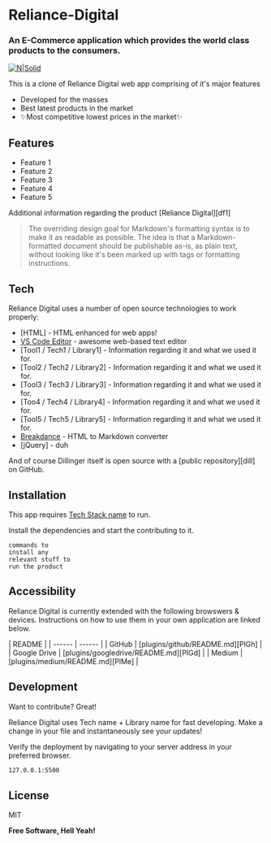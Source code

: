 # Reliance-Digital
### An E-Commerce application which provides the world class products to the consumers.

[![N|Solid](https://cldup.com/dTxpPi9lDf.thumb.png)](https://www.reliancedigital.in/)


This is a clone of Reliance Digital web app comprising of it's major features

- Developed for the masses
- Best latest  products in the market
- ✨Most competitive lowest prices in the market✨

## Features

- Feature 1
- Feature 2
- Feature 3
- Feature 4
- Feature 5

Additional information regarding the product [Reliance Digital][df1]

> The overriding design goal for Markdown's 
> formatting syntax is to make it as readable
> as possible. The idea is that a
> Markdown-formatted document should be
> publishable as-is, as plain text, without
> looking like it's been marked up with tags
> or formatting instructions.

## Tech

Reliance Digital uses a number of open source technologies to work properly:

- [HTML] - HTML enhanced for web apps!
- [VS Code Editor] - awesome web-based text editor
- [Tool1 / Tech1 / Library1] - Information regarding it and what we used it for.
- [Tool2 / Tech2 / Library2] - Information regarding it and what we used it for.
- [Tool3 / Tech3 / Library3] - Information regarding it and what we used it for.
- [Too4 / Tech4 / Library4] - Information regarding it and what we used it for.
- [Tool5 / Tech5 / Library5] - Information regarding it and what we used it for.
- [Breakdance](https://breakdance.github.io/breakdance/) - HTML
to Markdown converter
- [jQuery] - duh

And of course Dillinger itself is open source with a [public repository][dill]
 on GitHub.

## Installation

This app requires [Tech Stack name](https://developer.mozilla.org/en-US/) to run.

Install the dependencies and start the contributing to it.

```
commands to
install any
relevant stuff to
run the product
```


## Accessibility

Reliance Digital is currently extended with the following browswers & devices.
Instructions on how to use them in your own application are linked below.

| README |
| ------ | ------ |
| GitHub | [plugins/github/README.md][PlGh] |
| Google Drive | [plugins/googledrive/README.md][PlGd] |
| Medium | [plugins/medium/README.md][PlMe] |

## Development

Want to contribute? Great!

Reliance Digital uses Tech name + Library name for fast developing.
Make a change in your file and instantaneously see your updates!

Verify the deployment by navigating to your server address in
your preferred browser.

```sh
127.0.0.1:5500
```

## License

MIT

**Free Software, Hell Yeah!**

[//]: # (These are reference links used in the body of this note and get stripped out when the markdown processor does its job. There is no need to format nicely because it shouldn't be seen. Thanks SO - http://stackoverflow.com/questions/4823468/store-comments-in-markdown-syntax)

   [refernce 1]: <reference url>
   [git-repo-url]: <git repo url>
   [other useful resources]: <Corresponding url>
   [markdown-it]: <https://github.com/markdown-it/markdown-it>
   [VS Code Editor]: <VS Code url>
   [Javascript]: <https://developer.mozilla.org/en-US/>
   [Twitter Bootstrap]: <http://twitter.github.com/bootstrap/>
   [Live Server]: <Live server url>

